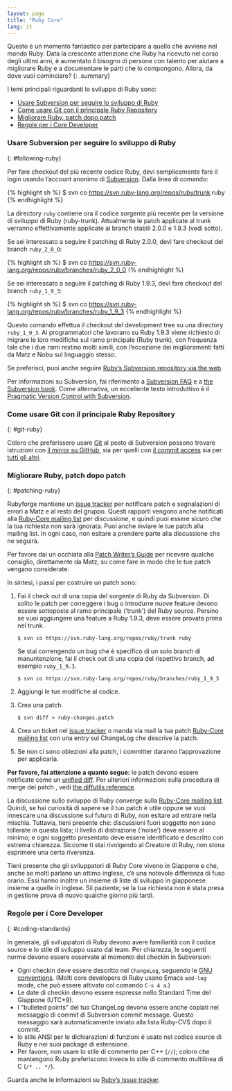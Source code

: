```yaml
---
layout: page
title: "Ruby Core"
lang: it
---
```


Questo è un momento fantastico per partecipare a quello che avviene nel
mondo Ruby. Data la crescente attenzione che Ruby ha ricevuto nel corso
degli ultimi anni, è aumentato il bisogno di persone con talento per
aiutare a migliorare Ruby e a documentare le parti che lo compongono.
Allora, da dove vuoi cominciare?
{: .summary}

I temi principali riguardanti lo sviluppo di Ruby sono:

* [Usare Subversion per seguire lo sviluppo di Ruby](#following-ruby)
* [Come usare Git con il principale Ruby Repository](#git-ruby)
* [Migliorare Ruby, patch dopo patch](#patching-ruby)
* [Regole per i Core Developer](#coding-standards)

### Usare Subversion per seguire lo sviluppo di Ruby
{: #following-ruby}

Per fare checkout del più recente codice Ruby, devi semplicemente fare
il login usando l’account anonimo di [Subversion][1]. Dalla linea di comando:

{% highlight sh %}
$ svn co https://svn.ruby-lang.org/repos/ruby/trunk ruby
{% endhighlight %}

La directory `ruby` contiene ora il codice sorgente più recente per la
versione di sviluppo di Ruby (ruby-trunk). Attualmente le patch
applicate al trunk verranno effettivamente applicate ai branch
stabili 2.0.0 e 1.9.3 (vedi sotto).

Se sei interessato a seguire il patching di Ruby 2.0.0, devi fare checkout
del branch `ruby_2_0_0`\:

{% highlight sh %}
$ svn co https://svn.ruby-lang.org/repos/ruby/branches/ruby_2_0_0
{% endhighlight %}

Se sei interessato a seguire il patching di Ruby 1.9.3, devi fare checkout
del branch `ruby_1_9_3`\:

{% highlight sh %}
$ svn co https://svn.ruby-lang.org/repos/ruby/branches/ruby_1_9_3
{% endhighlight %}

Questo comando effettua il checkout del development tree su una
directory `ruby_1_9_3`. Ai programmatori che lavorano su Ruby 1.9.3 viene
richiesto di migrare le loro modifiche sul ramo principale (Ruby trunk),
con frequenza tale che i due rami restino molti simili, con l’eccezione
dei miglioramenti fatti da Matz e Nobu sul linguaggio stesso.

Se preferisci, puoi anche seguire [Ruby’s Subversion repository via the web][2].

Per informazioni su Subversion, fai riferimento a [Subversion FAQ][3] e
a [the Subversion book][4]. Come alternativa, un eccellente testo
introduttivo è il [Pragmatic Version Control with Subversion][5].

### Come usare Git con il principale Ruby Repository
{: #git-ruby}

Coloro che preferissero usare [Git][6] al posto di Subversion possono
trovare istruzioni con [il mirror su GitHub][7], sia per quelli con
[il commit access][8] sia per [tutti gli altri][9].

### Migliorare Ruby, patch dopo patch
{: #patching-ruby}

Rubyforge mantiene un [issue tracker][10] per notificare patch e
segnalazioni di errori a Matz e al resto del gruppo. Questi rapporti
vengono anche notificati alla [Ruby-Core mailing list][mailing-lists]
per discussione, e quindi puoi essere sicuro che la tua richiesta non sarà ignorata.
Puoi anche inviare le tue patch alla mailing list. In ogni caso, non
esitare a prendere parte alla discussione che ne seguirà.

Per favore dai un occhiata alla [Patch Writer’s Guide][11] per ricevere qualche consiglio,
direttamente da Matz, su come fare in modo che le tue patch vengano considerate.

In sintesi, i passi per costruire un patch sono:

1.  Fai il check out di una copia del sorgente di Ruby da Subversion.
    Di solito le patch per correggere i bug o introdurre nuove feature
    devono essere sottoposte al ramo principale (‘trunk’) del Ruby source.
    Persino se vuoi aggiungere una feature a Ruby 1.9.3, deve essere
    provata prima nel trunk.

        $ svn co https://svn.ruby-lang.org/repos/ruby/trunk ruby

    Se stai correngendo un bug che è specifico di un solo branch
    di manuntenzione, fai il check out di una copia del rispettivo
    branch, ad esempio `ruby_1_9.3`.

        $ svn co https://svn.ruby-lang.org/repos/ruby/branches/ruby_1_9_3

2.  Aggiungi le tue modifiche al codice.

3.  Crea una patch.

        $ svn diff > ruby-changes.patch

4.  Crea un ticket nel [issue tracker][10] o manda via mail la tua patch
    [Ruby-Core mailing list][mailing-lists] con una entry sul
    ChangeLog che descrive la patch.

5.  Se non ci sono obiezioni alla patch, i committer daranno
    l’approvazione per applicarla.

**Per favore, fai attenzione a quanto segue:** le patch devono essere
notificate come un [unified diff][12]. Per ulteriori informazioni sulla
procedura di merge dei patch , vedi [the diffutils reference][13].

La discussione sullo sviluppo di Ruby converge sulla
[Ruby-Core mailing list][mailing-lists]. Quindi, se hai curiosità
di sapere se il tuo patch è utile oppure se vuoi innescare una
discussione sul futuro di Ruby, non esitare ad entrare nella mischia.
Tuttavia, tieni presente che: discussioni fuori soggetto non sono
tollerate in questa lista; il livello di distrazione (‘noise’) deve
essere al minimo; e ogni soggetto presentato deve essere identificato e
descritto con estrema chiarezza. Siccome ti stai rivolgendo al Creatore
di Ruby, non stona esprimere una certa riverenza.

Tieni presente che gli sviluppatori di Ruby Core vivono in Giappone e
che, anche se molti parlano un ottimo inglese, c’è una notevole
differenza di fuso orario. Essi hanno inoltre un insieme di liste di
sviluppo in giapponese insieme a quelle in inglese. Sii paziente;
se la tua richiesta non è stata presa in gestione prova di nuovo qualche
giorno più tardi.

### Regole per i Core Developer
{: #coding-standards}

In generale, gli sviluppatori di Ruby devono avere familiarità con il
codice source e lo stile di sviluppo usato dal team. Per chiarezza, le
seguenti norme devono essere osservate al momento del checkin in
Subversion:

* Ogni checkin deve essere descritto nel `ChangeLog`, seguendo le [GNU
  conventions][14]. (Molti core developers di Ruby usano Emacs `add-log`
  mode, che può essere attivato col comando `C-x 4 a`.)
* Le date di checkin devono essere espresse nello Standard Time del
  Giappone (UTC+9).
* I “bulleted points” del tuo ChangeLog devono essere anche copiati nel
  messaggio di commit di Subversion commit message. Questo messaggio
  sarà automaticamente inviato alla lista Ruby-CVS dopo il commit.
* lo stile ANSI per le dichiarazioni di funzioni è usato nel codice
  source di Ruby e nei suoi package di estensione.
* Per favore, non usare lo stile di commento per C++ (`//`); coloro che
  mantengono Ruby preferiscono invece lo stile di commento multilinea
  di C (`/* .. */`).

Guarda anche le informazioni su [Ruby’s issue tracker][10].



[mailing-lists]: /it/community/mailing-lists/
[1]: http://subversion.apache.org/
[2]: https://svn.ruby-lang.org/cgi-bin/viewvc.cgi/
[3]: http://subversion.apache.org/faq.html
[4]: http://svnbook.org
[5]: http://www.pragmaticprogrammer.com/titles/svn/
[6]: http://git-scm.com/
[7]: https://github.com/ruby/ruby
[8]: https://github.com/shyouhei/ruby/wiki/committerhowto
[9]: https://github.com/shyouhei/ruby/wiki/noncommitterhowto
[10]: https://bugs.ruby-lang.org/
[11]: https://blade.ruby-lang.org/ruby-core/25139
[12]: http://www.gnu.org/software/diffutils/manual/html_node/Unified-Format.html
[13]: http://www.gnu.org/software/diffutils/manual/html_node/Merging-with-patch.html#Merging%20with%20patch
[14]: http://www.gnu.org/prep/standards/standards.html#Change-Logs
